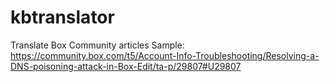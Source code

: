 # kbtranslator

Translate Box Community articles
Sample: https://community.box.com/t5/Account-Info-Troubleshooting/Resolving-a-DNS-poisoning-attack-in-Box-Edit/ta-p/29807#U29807
